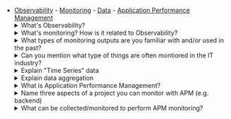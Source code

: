 - [Observability](#observability) - [Monitoring](#monitoring) - [Data](#data) - [Application Performance Management](#application-performance-management) <details> <summary>What's Observability?</summary><br><b> In distributed systems, observability is the ability to collect data about programs' execution, modules' internal states, and the communication among components.<br> To improve observability, software engineers use a wide range of logging and tracing techniques to gather telemetry information, and tools to analyze and use it.<br> Observability is foundational to site reliability engineering, as it is the first step in triaging a service outage.<sup title="wikipedia"><a href="https://en.wikipedia.org/wiki/Observability_(software)">[1]</a></sup> </b></details><details> <summary>What's monitoring? How is it related to Observability?</summary><br><b> Google: "Monitoring is one of the primary means by which service owners keep track of a system’s health and availability". </b></details> <details> <summary>What types of monitoring outputs are you familiar with and/or used in the past?</summary><br><b> Alerts<br> Tickets<br> Logging<br> </b></details><details> <summary>Can you mention what type of things are often montiored in the IT industry?</summary><br><b> - Hardware (CPU, RAM, ...) - Infrastructure (Disk capacity, Network latency, ...) - App (Status code, Errors in logs, ...) </b></details> <details> <summary>Explain "Time Series" data</summary><br><b> Time series data is sequenced data, measuring certain parameter in ordered (by time) way. An example would be CPU utilization every hour: ``` 08:00 17 09:00 22 10:00 91 ``` </b></details> <details> <summary>Explain data aggregation</summary><br><b> In monitoring, aggregating data is basically combining collection of values. It can be done in different ways like taking the average of multiple values, the sum of them, the count of many times they appear in the collection and other ways that mainly depend on the type of the collection (e.g. time-series would be one type). </b></details><details> <summary>What is Application Performance Management?</summary><br><b> - IT metrics translated into business insights - Practices for monitoring applications insights so we can improve performances, reduce issues and improve overall user experience </b></details> <details> <summary>Name three aspects of a project you can monitor with APM (e.g. backend)</summary><br><b> - Frontend - Backend - Infra - ... </b></details> <details> <summary>What can be collected/monitored to perform APM monitoring?</summary><br><b> - Metrics - Logs - Events - Traces </b></details>